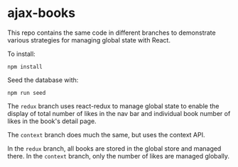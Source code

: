 # ajax-books

This repo contains the same code in different branches to  demonstrate various strategies for managing global state with React.

To install:

    npm install

Seed the database with:

    npm run seed

The `redux` branch uses react-redux to manage global state to enable the display of total number of likes in the nav bar and individual book number of likes in the book's detail page.

The `context` branch does much the same, but uses the context API.

In the `redux` branch, all books are stored in the global store and managed there.  In the `context` branch, only the number of likes are managed globally.